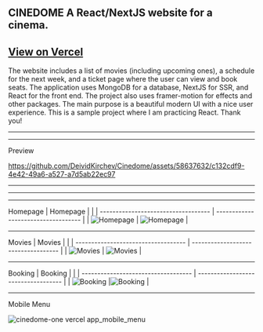 CINEDOME
A React/NextJS website for a cinema.
-------------------------------
[View on Vercel](https://cinedome-one.vercel.app/)
----

The website includes a list of movies (including upcoming ones), a schedule for the next week, and a ticket page where the user can view and book seats.
The application uses MongoDB for a database, NextJS for SSR, and React for the front end. The project also uses framer-motion for effects and other packages.
The main purpose is a beautiful modern UI with a nice user experience.
This is a sample project where I am practicing React. Thank you!

---
---
Preview

https://github.com/DeividKirchev/Cinedome/assets/58637632/c132cdf9-4e42-49a6-a527-a7d5ab22ec97

---
---
---
Homepage
| Homepage                            |                                     |
| ----------------------------------- | ----------------------------------- |
| ![Homepage](https://github.com/DeividKirchev/Cinedome/assets/58637632/ea332232-c166-4006-872e-bb1c90f569c4) | ![Homepage](https://github.com/DeividKirchev/Cinedome/assets/58637632/7e7a50fa-7fff-4407-b36e-e2ffae9a6012) |

---
Movies
| Movies                            |                                     |
| ----------------------------------- | ----------------------------------- |
| ![Movies](https://github.com/DeividKirchev/Cinedome/assets/58637632/ae2ff8bc-9248-404f-91cc-a0576558e7bb) | ![Movies](https://github.com/DeividKirchev/Cinedome/assets/58637632/fc482992-1d96-4923-b28a-fa73bb154afe) |

---
Booking
| Booking                            |                                     |
| ----------------------------------- | ----------------------------------- |
| ![Booking](https://github.com/DeividKirchev/Cinedome/assets/58637632/96818495-5b3d-4045-9e92-f278391b09d7) |![Booking](https://github.com/DeividKirchev/Cinedome/assets/58637632/50346d2c-aab5-42c0-a0df-4b2ae269463e) | 

---
Mobile Menu

![cinedome-one vercel app_mobile_menu](https://github.com/DeividKirchev/Cinedome/assets/58637632/c7614f9f-b634-4ebf-8cdb-8f7019fc1ccd)


